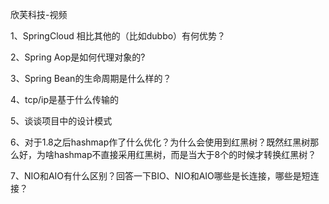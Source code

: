 欣芙科技-视频

1、SpringCloud 相比其他的（比如dubbo）有何优势？

2、Spring Aop是如何代理对象的?

3、Spring Bean的生命周期是什么样的？

4、tcp/ip是基于什么传输的

5、谈谈项目中的设计模式

6、对于1.8之后hashmap作了什么优化？为什么会使用到红黑树？既然红黑树那么好，为啥hashmap不直接采用红黑树，而是当大于8个的时候才转换红黑树？

7、NIO和AIO有什么区别？回答一下BIO、NIO和AIO哪些是长连接，哪些是短连接？




